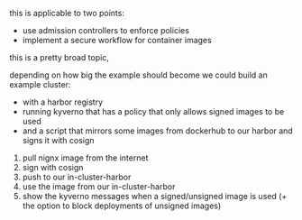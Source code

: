

this is applicable to two points:
- use admission controllers to enforce policies
- implement a secure workflow for container images

this is a pretty broad topic,

depending on how big the example should become we could build an example cluster:
- with a harbor registry
- running kyverno that has a policy that only allows signed images to be used
- and a script that mirrors some images from dockerhub to our harbor and signs it with cosign

1. pull nignx image from the internet
2. sign with cosign
3. push to our in-cluster-harbor
4. use the image from our in-cluster-harbor
5. show the kyverno messages when a signed/unsigned image is used (+ the option to block deployments of unsigned images)
